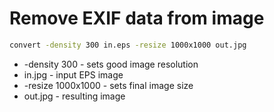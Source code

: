 # Remove EXIF data from image

```bash
convert -density 300 in.eps -resize 1000x1000 out.jpg
```

- -density 300 - sets good image resolution
- in.jpg - input EPS image
- -resize 1000x1000 - sets final image size
- out.jpg - resulting image
